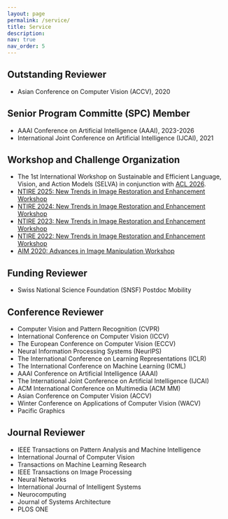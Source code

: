 ```yaml
---
layout: page
permalink: /service/
title: Service
description: 
nav: true
nav_order: 5
---
```


[//]: # (For now, this page is assumed to be a static description of your courses. You can convert it to a collection similar to `_projects/` so that you can have a dedicated page for each course.)

[//]: # ()
[//]: # (Organize your courses by years, topics, or universities, however you like!)


## Outstanding Reviewer
- Asian Conference on Computer Vision (ACCV), 2020

## Senior Program Committe (SPC) Member
- AAAI Conference on Artificial Intelligence (AAAI), 2023-2026
- International Joint Conference on Artificial Intelligence (IJCAI), 2021

## Workshop and Challenge Organization
- The 1st International Workshop on Sustainable and Efficient Language, Vision, and Action Models (SELVA) in conjunction with [ACL 2026](https://2026.aclweb.org/).
- <a href= "https://cvlai.net/ntire/2025/" target="_blank"> NTIRE 2025: New Trends in Image Restoration and Enhancement Workshop</a>
- <a href= "https://cvlai.net/ntire/2024/" target="_blank"> NTIRE 2024: New Trends in Image Restoration and Enhancement Workshop</a>
- <a href= "https://cvlai.net/ntire/2023/" target="_blank"> NTIRE 2023: New Trends in Image Restoration and Enhancement Workshop</a>
- <a href= "https://data.vision.ee.ethz.ch/cvl/ntire22/" target="_blank"> NTIRE 2022: New Trends in Image Restoration and Enhancement Workshop</a>
- <a href= "https://data.vision.ee.ethz.ch/cvl/aim20/" target="_blank"> AIM 2020: Advances in Image Manipulation Workshop</a>

## Funding Reviewer
- Swiss National Science Foundation (SNSF) Postdoc Mobility

## Conference Reviewer
- Computer Vision and Pattern Recognition (CVPR)
- International Conference on Computer Vision (ICCV)
- The European Conference on Computer Vision (ECCV)
- Neural Information Processing Systems (NeurIPS)
- The International Conference on Learning Representations (ICLR)
- The International Conference on Machine Learning (ICML)
- AAAI Conference on Artificial Intelligence (AAAI)
- The International Joint Conference on Artificial Intelligence (IJCAI)
- ACM International Conference on Multimedia (ACM MM)
- Asian Conference on Computer Vision (ACCV)
- Winter Conference on Applications of Computer Vision (WACV)
- Pacific Graphics

## Journal Reviewer
- IEEE Transactions on Pattern Analysis and Machine Intelligence
- International Journal of Computer Vision
- Transactions on Machine Learning Research
- IEEE Transactions on Image Processing
- Neural Networks
- International Journal of Intelligent Systems
- Neurocomputing
- Journal of Systems Architecture
- PLOS ONE